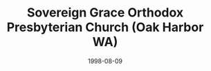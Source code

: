 ---
date: &id001 1998-08-09
end_date: null
location:
  address: 31830 Highway 20
  city: Oak Harbor
  state: WA
minister:
- end: 1998-08-09
  name: Robert Van Kooten
  start: 1995-01-01
  type: Evangelist
- end: null
  name: Robert Van Kooten
  start: 1998-08-09
  type: Pastor
ministers:
- Robert Van Kooten
- Robert Van Kooten
name: Sovereign Grace Orthodox Presbyterian Church
names:
- end: null
  name: Sovereign Grace Orthodox Presbyterian Church
  start: 1998-08-09
origination_date: *id001
raw_data: "WA\nOak Harbor\nSovereign Grace Orthodox Presbyterian Church  (August 9,\
  \ 1998\u2013 )\nSeventh-day Adventist Church, 31830 Highway 20\nEvangelist: Robert\
  \ Van Kooten, 1995\u201398\nPastor: Robert Van Kooten, 1998\u2013"
received_from: null
states:
- WA
status:
  active: true
  end_date: null
  reason: null
  received_from: null
  withdrawal_to: null
title: Sovereign Grace Orthodox Presbyterian Church (Oak Harbor WA)
year_established:
- 1998

---